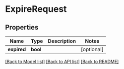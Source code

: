 # ExpireRequest

## Properties
Name | Type | Description | Notes
------------ | ------------- | ------------- | -------------
**expired** | **bool** |  | [optional] 

[[Back to Model list]](../README.md#documentation-for-models) [[Back to API list]](../README.md#documentation-for-api-endpoints) [[Back to README]](../README.md)


